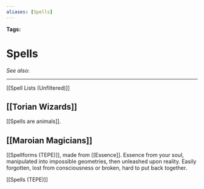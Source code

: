 ```yaml
---
aliases: [Spells]
---
```


**Tags:** 
# Spells
*See also:* 
___
[[Spell Lists (Unfiltered)]]

## [[Torian Wizards]]
[[Spells are animals]].

## [[Maroian Magicians]]
 [[Spellforms (TEPE)]], made from [[Essence]]. Essence from your soul, manipulated into impossible geometries, then unleashed upon reality. Easily forgotten, lost from consciousness or broken, hard to put back together.

 [[Spells (TEPE)]]